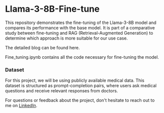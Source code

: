# Llama-3-8B-Fine-tune

This repository demonstrates the fine-tuning of the Llama-3-8B model and compares its performance with the base model. It is part of a comparative study between fine-tuning and RAG (Retrieval-Augmented Generation) to determine which approach is more suitable for our use case.

The detailed blog can be found here.

Fine_tuning.ipynb contains all the code necessary for fine-tuning the model.


### Dataset
For this project, we will be using publicly available medical data. This dataset is structured as prompt-completion pairs, where users ask medical questions and receive relevant responses from doctors.


For questions or feedback about the project, don't hesitate to reach out to me on [LinkedIn](https://www.linkedin.com/in/siddhesh-sreedar/).


